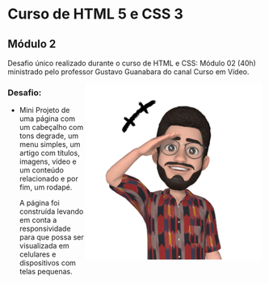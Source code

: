 # Curso de HTML 5 e CSS 3

## Módulo 2

Desafio único realizado durante o curso de HTML e CSS: Módulo 02 (40h) ministrado pelo professor Gustavo Guanabara do canal Curso em Vídeo.

<img src="imagens/emoji2.png" align="right" width="350"/>

### Desafio:

- Mini Projeto de uma página com um cabeçalho com tons degrade, um menu simples, um artigo com títulos, imagens, vídeo e um conteúdo relacionado e por fim, um rodapé.

  A página foi construída levando em conta a responsividade para que possa ser visualizada em celulares e dispositivos com telas pequenas.
